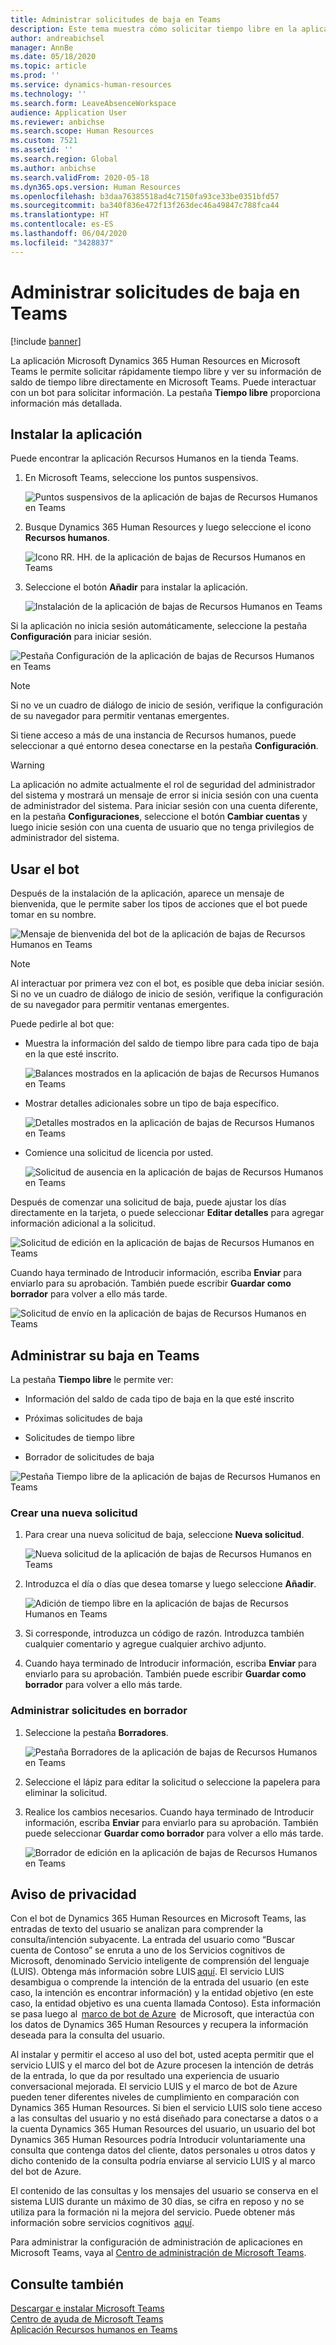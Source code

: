 ```yaml
---
title: Administrar solicitudes de baja en Teams
description: Este tema muestra cómo solicitar tiempo libre en la aplicación Dynamics 365 Human Resources en Microsoft Teams.
author: andreabichsel
manager: AnnBe
ms.date: 05/18/2020
ms.topic: article
ms.prod: ''
ms.service: dynamics-human-resources
ms.technology: ''
ms.search.form: LeaveAbsenceWorkspace
audience: Application User
ms.reviewer: anbichse
ms.search.scope: Human Resources
ms.custom: 7521
ms.assetid: ''
ms.search.region: Global
ms.author: anbichse
ms.search.validFrom: 2020-05-18
ms.dyn365.ops.version: Human Resources
ms.openlocfilehash: b3daa76385518ad4c7150fa93ce33be0351bfd57
ms.sourcegitcommit: ba340f836e472f13f263dec46a49847c788fca44
ms.translationtype: HT
ms.contentlocale: es-ES
ms.lasthandoff: 06/04/2020
ms.locfileid: "3428837"
---
```

# <a name="manage-leave-requests-in-teams"></a>Administrar solicitudes de baja en Teams

[!include [banner](includes/preview-feature.md)]

La aplicación Microsoft Dynamics 365 Human Resources en Microsoft Teams le permite solicitar rápidamente tiempo libre y ver su información de saldo de tiempo libre directamente en Microsoft Teams. Puede interactuar con un bot para solicitar información. La pestaña **Tiempo libre** proporciona información más detallada.

## <a name="install-the-app"></a>Instalar la aplicación

Puede encontrar la aplicación Recursos Humanos en la tienda Teams.

1. En Microsoft Teams, seleccione los puntos suspensivos.

   ![Puntos suspensivos de la aplicación de bajas de Recursos Humanos en Teams](./media/hr-teams-leave-app-ellipses.png)
 
2. Busque Dynamics 365 Human Resources y luego seleccione el icono **Recursos humanos**.

   ![Icono RR. HH. de la aplicación de bajas de Recursos Humanos en Teams](./media/hr-teams-leave-app-human-resources-tile.png)

3. Seleccione el botón **Añadir** para instalar la aplicación.

   ![Instalación de la aplicación de bajas de Recursos Humanos en Teams](./media/hr-teams-leave-app-in-store.png)

Si la aplicación no inicia sesión automáticamente, seleccione la pestaña **Configuración** para iniciar sesión.

![Pestaña Configuración de la aplicación de bajas de Recursos Humanos en Teams](./media/hr-teams-leave-app-settings-tab.png)

> [!NOTE]
> Si no ve un cuadro de diálogo de inicio de sesión, verifique la configuración de su navegador para permitir ventanas emergentes. 

Si tiene acceso a más de una instancia de Recursos humanos, puede seleccionar a qué entorno desea conectarse en la pestaña **Configuración**.

> [!WARNING]
> La aplicación no admite actualmente el rol de seguridad del administrador del sistema y mostrará un mensaje de error si inicia sesión con una cuenta de administrador del sistema. Para iniciar sesión con una cuenta diferente, en la pestaña **Configuraciones**, seleccione el botón **Cambiar cuentas** y luego inicie sesión con una cuenta de usuario que no tenga privilegios de administrador del sistema.
 
## <a name="use-the-bot"></a>Usar el bot

Después de la instalación de la aplicación, aparece un mensaje de bienvenida, que le permite saber los tipos de acciones que el bot puede tomar en su nombre.

![Mensaje de bienvenida del bot de la aplicación de bajas de Recursos Humanos en Teams](./media/hr-teams-leave-app-bot.png)
 
> [!NOTE]
> Al interactuar por primera vez con el bot, es posible que deba iniciar sesión. Si no ve un cuadro de diálogo de inicio de sesión, verifique la configuración de su navegador para permitir ventanas emergentes.

Puede pedirle al bot que:

- Muestra la información del saldo de tiempo libre para cada tipo de baja en la que esté inscrito.

   ![Balances mostrados en la aplicación de bajas de Recursos Humanos en Teams](./media/hr-teams-leave-app-bot-balances.png)
 
- Mostrar detalles adicionales sobre un tipo de baja específico.

   ![Detalles mostrados en la aplicación de bajas de Recursos Humanos en Teams](./media/hr-teams-leave-app-bot-details.png)

- Comience una solicitud de licencia por usted.

   ![Solicitud de ausencia en la aplicación de bajas de Recursos Humanos en Teams](./media/hr-teams-leave-app-bot-request.png)
 
Después de comenzar una solicitud de baja, puede ajustar los días directamente en la tarjeta, o puede seleccionar **Editar detalles** para agregar información adicional a la solicitud.

![Solicitud de edición en la aplicación de bajas de Recursos Humanos en Teams](./media/hr-teams-leave-app-bot-edit.png)
 
Cuando haya terminado de Introducir información, escriba **Enviar** para enviarlo para su aprobación. También puede escribir **Guardar como borrador** para volver a ello más tarde.

![Solicitud de envío en la aplicación de bajas de Recursos Humanos en Teams](./media/hr-teams-leave-app-bot-submit.png)

## <a name="manage-your-leave-in-teams"></a>Administrar su baja en Teams

La pestaña **Tiempo libre** le permite ver:

- Información del saldo de cada tipo de baja en la que esté inscrito

- Próximas solicitudes de baja

- Solicitudes de tiempo libre

- Borrador de solicitudes de baja

![Pestaña Tiempo libre de la aplicación de bajas de Recursos Humanos en Teams](./media/hr-teams-leave-app-timeoff-tab.png)
 
### <a name="create-a-new-request"></a>Crear una nueva solicitud

1. Para crear una nueva solicitud de baja, seleccione **Nueva solicitud**.

   ![Nueva solicitud de la aplicación de bajas de Recursos Humanos en Teams](./media/hr-teams-leave-app-timeoff-tab-new.png)

2. Introduzca el día o días que desea tomarse y luego seleccione **Añadir**.

   ![Adición de tiempo libre en la aplicación de bajas de Recursos Humanos en Teams](./media/hr-teams-leave-app-timeoff-tab-add.png)

3. Si corresponde, introduzca un código de razón. Introduzca también cualquier comentario y agregue cualquier archivo adjunto.

4. Cuando haya terminado de Introducir información, escriba **Enviar** para enviarlo para su aprobación. También puede escribir **Guardar como borrador** para volver a ello más tarde.

### <a name="manage-draft-requests"></a>Administrar solicitudes en borrador

1. Seleccione la pestaña **Borradores**.

   ![Pestaña Borradores de la aplicación de bajas de Recursos Humanos en Teams](./media/hr-teams-leave-app-drafts-tab.png)

2. Seleccione el lápiz para editar la solicitud o seleccione la papelera para eliminar la solicitud.

3. Realice los cambios necesarios. Cuando haya terminado de Introducir información, escriba **Enviar** para enviarlo para su aprobación. También puede seleccionar **Guardar como borrador** para volver a ello más tarde.

   ![Borrador de edición en la aplicación de bajas de Recursos Humanos en Teams](./media/hr-teams-leave-app-drafts-edit.png)
   
## <a name="privacy-notice"></a>Aviso de privacidad

Con el bot de Dynamics 365 Human Resources en Microsoft Teams, las entradas de texto del usuario se analizan para comprender la consulta/intención subyacente. La entrada del usuario como “Buscar cuenta de Contoso” se enruta a uno de los Servicios cognitivos de Microsoft, denominado Servicio inteligente de comprensión del lenguaje (LUIS). Obtenga más información sobre LUIS [aquí](https://www.luis.ai/). El servicio LUIS desambigua o comprende la intención de la entrada del usuario (en este caso, la intención es encontrar información) y la entidad objetivo (en este caso, la entidad objetivo es una cuenta llamada Contoso). Esta información se pasa luego al  [marco de bot de Azure](https://azure.microsoft.com/services/bot-service/)  de Microsoft, que interactúa con los datos de Dynamics 365 Human Resources y recupera la información deseada para la consulta del usuario. 

Al instalar y permitir el acceso al uso del bot, usted acepta permitir que el servicio LUIS y el marco del bot de Azure procesen la intención de detrás de la entrada, lo que da por resultado una experiencia de usuario conversacional mejorada. El servicio LUIS y el marco de bot de Azure pueden tener diferentes niveles de cumplimiento en comparación con Dynamics 365 Human Resources. Si bien el servicio LUIS solo tiene acceso a las consultas del usuario y no está diseñado para conectarse a datos o a la cuenta Dynamics 365 Human Resources del usuario, un usuario del bot Dynamics 365 Human Resources podría Introducir voluntariamente una consulta que contenga datos del cliente, datos personales u otros datos y dicho contenido de la consulta podría enviarse al servicio LUIS y al marco del bot de Azure. 

El contenido de las consultas y los mensajes del usuario se conserva en el sistema LUIS durante un máximo de 30 días, se cifra en reposo y no se utiliza para la formación ni la mejora del servicio. Puede obtener más información sobre servicios cognitivos  [aquí](https://azure.microsoft.com/services/cognitive-services/language-understanding-intelligent-service/). 

Para administrar la configuración de administración de aplicaciones en Microsoft Teams, vaya al [Centro de administración de Microsoft Teams](https://admin.teams.microsoft.com/). 

## <a name="see-also"></a>Consulte también

[Descargar e instalar Microsoft Teams](https://support.office.com/article/download-and-install-microsoft-teams-422bf3aa-9ae8-46f1-83a2-e65720e1a34d)</br>
[Centro de ayuda de Microsoft Teams](https://support.office.com/teams)</br>
[Aplicación Recursos humanos en Teams](hr-admin-teams-leave-app.md)
